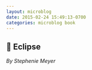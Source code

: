 ```yaml
---
layout: microblog
date: 2015-02-24 15:49:13-0700
categories: microblog book
---
```

## 📖 Eclipse
*By Stephenie Meyer*